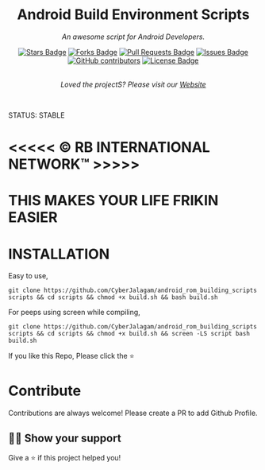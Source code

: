 <h1 align="center">Android Build Environment Scripts</h1>
<p align="center"><i>An awesome script for Android Developers.</i></p>
<div align="center">
  <a href="https://github.com/CyberJalagam/android_rom_building_scripts/stargazers"><img src="https://img.shields.io/github/stars/CyberJalagam/android_rom_building_scripts" alt="Stars Badge"/></a>
<a href="https://github.com/CyberJalagam/android_rom_building_scripts/network/members"><img src="https://img.shields.io/github/forks/CyberJalagam/android_rom_building_scripts" alt="Forks Badge"/></a>
<a href="https://github.com/CyberJalagam/android_rom_building_scripts/pulls"><img src="https://img.shields.io/github/issues-pr/CyberJalagam/android_rom_building_scripts" alt="Pull Requests Badge"/></a>
<a href="https://github.com/CyberJalagam/android_rom_building_scripts/issues"><img src="https://img.shields.io/github/issues/CyberJalagam/android_rom_building_scripts" alt="Issues Badge"/></a>
<a href="https://github.com/CyberJalagam/android_rom_building_scripts/graphs/contributors"><img alt="GitHub contributors" src="https://img.shields.io/github/contributors/CyberJalagam/android_rom_building_scripts?color=2b9348"></a>
<a href="https://github.com/CyberJalagam/android_rom_building_scripts/blob/main/LICENSE"><img src="https://img.shields.io/github/license/CyberJalagam/android_rom_building_scripts?color=2b9348" alt="License Badge"/></a>
</div>
<br>
<p align="center"><i>Loved the projectS? Please visit our <a href="https://rbinternationalnet.wixsite.com/rbintnet">Website</a></i></p>
<br>

STATUS: STABLE

# <<<<< © RB INTERNATIONAL NETWORK™ >>>>>
# THIS MAKES YOUR LIFE FRIKIN EASIER
# INSTALLATION

Easy to use,
```
git clone https://github.com/CyberJalagam/android_rom_building_scripts scripts && cd scripts && chmod +x build.sh && bash build.sh
```

For peeps using screen while compiling,
```
git clone https://github.com/CyberJalagam/android_rom_building_scripts scripts && cd scripts && chmod +x build.sh && screen -LS script bash build.sh
```


If you like this Repo, Please click the :star:

# Contribute

Contributions are always welcome! Please create a PR to add Github Profile.

## :man_astronaut: Show your support

Give a ⭐️ if this project helped you!

